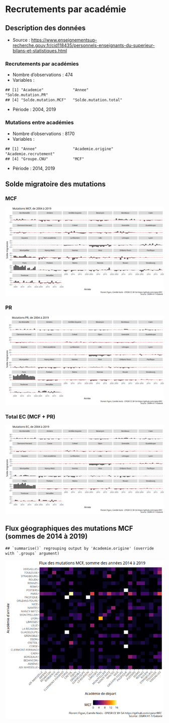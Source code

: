 Recrutements par académie
================

## Description des données

  - Source :
    <https://www.enseignementsup-recherche.gouv.fr/cid118435/personnels-enseignants-du-superieur-bilans-et-statistiques.html>

### Recrutements par académies

  - Nombre d’observations : 474
  - Variables :

<!-- end list -->

    ## [1] "Academie"             "Annee"                "Solde.mutation.PR"   
    ## [4] "Solde.mutation.MCF"   "Solde.mutation.total"

  - Période : 2004, 2019

### Mutations entre académies

  - Nombre d’observations : 8170
  - Variables :

<!-- end list -->

    ## [1] "Annee"                "Academie.origine"     "Academie.recrutement"
    ## [4] "Groupe.CNU"           "MCF"

  - Période : 2014, 2019

## Solde migratoire des mutations

### MCF

![](Academies_files/figure-gfm/solde.mutations.MCF.1-1.png)<!-- -->

### PR

![](Academies_files/figure-gfm/solde.mutations.PR.1-1.png)<!-- -->

### Total EC (MCF + PR)

![](Academies_files/figure-gfm/solde.mutations.total.1-1.png)<!-- -->

## Flux géographiques des mutations MCF (sommes de 2014 à 2019)

    ## `summarise()` regrouping output by 'Academie.origine' (override with `.groups` argument)

![](Academies_files/figure-gfm/flux.geographique.mutations.MCF.1-1.png)<!-- -->
